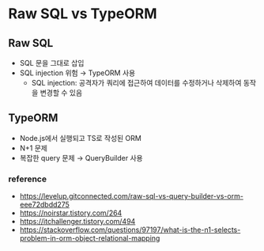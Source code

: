 # Raw SQL vs TypeORM

## Raw SQL

- SQL 문을 그대로 삽입
- SQL injection 위험 → TypeORM 사용
  - SQL injection: 공격자가 쿼리에 접근하여 데이터를 수정하거나 삭제하여 동작을 변경할 수 있음

## TypeORM

- Node.js에서 실행되고 TS로 작성된 ORM
- N+1 문제
- 복잡한 query 문제 → QueryBuilder 사용

### reference

- https://levelup.gitconnected.com/raw-sql-vs-query-builder-vs-orm-eee72dbdd275
- https://noirstar.tistory.com/264
- https://itchallenger.tistory.com/494
- https://stackoverflow.com/questions/97197/what-is-the-n1-selects-problem-in-orm-object-relational-mapping
